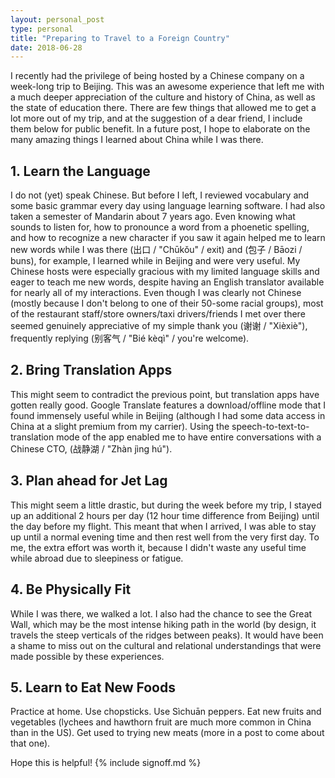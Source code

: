 ```yaml
---
layout: personal_post
type: personal
title: "Preparing to Travel to a Foreign Country"
date: 2018-06-28
---
```


I recently had the privilege of being hosted by a Chinese company on a week-long trip to Beijing. This was an awesome experience that left me with a much deeper appreciation of the culture and history of China, as well as the state of education there. There are few things that allowed me to get a lot more out of my trip, and at the suggestion of a dear friend, I include them below for public benefit. In a future post, I hope to elaborate on the many amazing things I learned about China while I was there.

## 1. Learn the Language
I do not (yet) speak Chinese. But before I left, I reviewed vocabulary and some basic grammar every day using language learning software. I had also taken a semester of Mandarin about 7 years ago. Even knowing what sounds to listen for, how to pronounce a word from a phoenetic spelling, and how to recognize a new character if you saw it again helped me to learn new words while I was there (出口 / "Chūkǒu" / exit) and (包子 / Bāozi / buns), for example, I learned while in Beijing and were very useful. My Chinese hosts were especially gracious with my limited language skills and eager to teach me new words, despite having an English translator available for nearly all of my interactions. Even though I was clearly not Chinese (mostly because I don't belong to one of their 50-some racial groups), most of the restaurant staff/store owners/taxi drivers/friends I met over there seemed genuinely appreciative of my simple thank you (谢谢 / "Xièxiè"), frequently replying (别客气 / "Bié kèqì" / you're welcome).

## 2. Bring Translation Apps
This might seem to contradict the previous point, but translation apps have gotten really good. Google Translate features a download/offline mode that I found immensely useful while in Beijing (although I had some data access in China at a slight premium from my carrier). Using the speech-to-text-to-translation mode of the app enabled me to have entire conversations with a Chinese CTO, (战静湖 / "Zhàn jìng hú").

## 3. Plan ahead for Jet Lag
This might seem a little drastic, but during the week before my trip, I stayed up an additional 2 hours per day (12 hour time difference from Beijing) until the day before my flight. This meant that when I arrived, I was able to stay up until a normal evening time and then rest well from the very first day. To me, the extra effort was worth it, because I didn't waste any useful time while abroad due to sleepiness or fatigue.

## 4. Be Physically Fit
While I was there, we walked a lot. I also had the chance to see the Great Wall, which may be the most intense hiking path in the world (by design, it travels the steep verticals of the ridges between peaks). It would have been a shame to miss out on the cultural and relational understandings that were made possible by these experiences.

## 5. Learn to Eat New Foods
Practice at home. Use chopsticks. Use Sìchuān peppers. Eat new fruits and vegetables (lychees and hawthorn fruit are much more common in China than in the US). Get used to trying new meats (more in a post to come about that one).

Hope this is helpful!
{% include signoff.md %}
